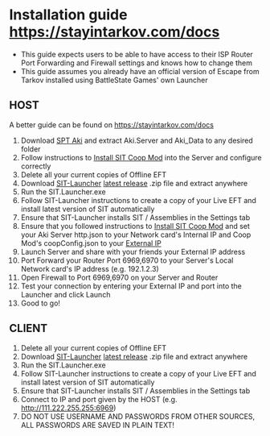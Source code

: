 # Installation guide https://stayintarkov.com/docs

* This guide expects users to be able to have access to their ISP Router Port Forwarding and Firewall settings and knows how to change them
* This guide assumes you already have an official version of Escape from Tarkov installed using BattleState Games' own Launcher

## HOST

A better guide can be found on https://stayintarkov.com/docs

1. Download [SPT Aki](https://www.sp-tarkov.com/) and extract Aki.Server and Aki_Data to any desired folder
2. Follow instructions to [Install SIT Coop Mod](https://github.com/paulov-t/SIT.Aki-Server-Mod) into the Server and configure correctly
3. Delete all your current copies of Offline EFT
4. Download [SIT-Launcher](https://github.com/stayintarkov/SIT.Launcher.Classic) [latest release](https://github.com/stayintarkov/SIT.Launcher.Classic/releases) .zip file and extract anywhere
5. Run the SIT.Launcher.exe
6. Follow SIT-Launcher instructions to create a copy of your Live EFT and install latest version of SIT automatically
7. Ensure that SIT-Launcher installs SIT / Assemblies in the Settings tab
8. Ensure that you followed instructions to [Install SIT Coop Mod](https://github.com/stayintarkov/SIT.Aki-Server-Mod) and set your Aki Server http.json to your Network card's Internal IP and Coop Mod's coopConfig.json to your [External IP](https://www.whatismyip.com/)
9. Launch Server and share with your friends your External IP address
10. Port Forward your Router Port 6969,6970 to your Server's Local Network card's IP address (e.g. 192.1.2.3)
11. Open Firewall to Port 6969,6970 on your Server and Router
12. Test your connection by entering your External IP and port into the Launcher and click Launch
12. Good to go!

## CLIENT

1. Delete all your current copies of Offline EFT
2. Download [SIT-Launcher](https://github.com/stayintarkov/SIT.Launcher.Classic) [latest release](https://github.com/stayintarkov/SIT.Launcher.Classic/releases) .zip file and extract anywhere
3. Run the SIT.Launcher.exe
4. Follow SIT-Launcher instructions to create a copy of your Live EFT and install latest version of SIT automatically
5. Ensure that SIT-Launcher installs SIT / Assemblies in the Settings tab
6. Connect to IP and port given by the HOST (e.g. http://111.222.255.255:6969)
7. DO NOT USE USERNAME AND PASSWORDS FROM OTHER SOURCES, ALL PASSWORDS ARE SAVED IN PLAIN TEXT!

